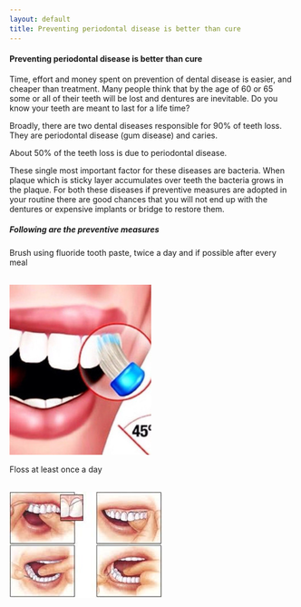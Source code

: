```yaml
---
layout: default
title: Preventing periodontal disease is better than cure
---
```




<h4>Preventing periodontal disease is better than cure</h4>
<p></p>

<p>Time, effort and money spent on prevention of dental disease is easier, and cheaper than treatment. Many people think that by the age of 60 or 65 some or all of their teeth will be lost and dentures are inevitable. Do you know your teeth are meant to last for a life time?
</p>
<p>Broadly, there are two dental diseases responsible for 90% of teeth loss. They are periodontal disease (gum disease) and caries.
</p>
<p>About 50% of the teeth loss is due to periodontal disease.
</p>
<p>These single most important factor for these diseases are bacteria. When plaque which is sticky layer accumulates over teeth the bacteria grows in the plaque. For both these diseases if preventive measures are adopted in your routine there are good chances that you will not end up with the dentures or expensive implants or bridge to restore them.
</p>

<h5>Following are the preventive measures</h5>

<p>Brush using fluoride tooth paste, twice a day and if possible after every meal</p>

<p>
<br />
<img alt="Preventing periodontal disease brushing" src="/images/preventing-periodontal-disease-brushing.jpg" />
</p>


<p>Floss at least once a day</p>


<p>
<br />
<img alt="Preventing periodontal disease flossing" src="/images/preventing-periodontal-disease-flossing.jpg" />
</p>
